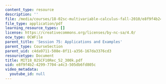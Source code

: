 ```yaml
---
content_type: resource
description: ''
file: /media/courses/18-02sc-multivariable-calculus-fall-2010/e8f9f4b242997704a4c3505db6fd805c_MIT18_02SCF10Rec_52_300k.pdf
file_type: application/pdf
learning_resource_types: []
license: https://creativecommons.org/licenses/by-nc-sa/4.0/
ocw_type: OCWFile
parent_title: 'Session 75: Applications and Examples'
parent_type: CourseSection
parent_uid: c4da9711-508e-8f11-a356-167da3376cd3
resourcetype: Document
title: MIT18_02SCF10Rec_52_300k.pdf
uid: e8f9f4b2-4299-7704-a4c3-505db6fd805c
video_metadata:
  youtube_id: null
---
```

